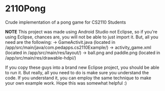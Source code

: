 2110Pong
========

Crude implementation of a pong game for CS2110 Students

**NOTE**
This project was made using Android Studio not Eclipse, so if you're using Eclipse, chances are, you will not be able to just import it.
But, all you need are the following:
-> GameActivit.java (located in /app/src/main/java/com.pedapps.cs2110Example/)
-> activity_game.xml (located in /app/src/main/res/layout/)
-> ball.png and paddle.png (located in /app/src/main/res/drawable-hdpi/)

If you copy these guys into a brand new Eclipse project, you should be able to run it. But really, all you need to do is make sure you understand the code. If you understand it, you can employ the same technique to make your own example work.
Hope this was somewhat helpful :)

